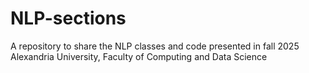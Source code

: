 # NLP-sections
A repository to share the NLP classes and code presented in fall 2025 Alexandria University, Faculty of Computing and Data Science
